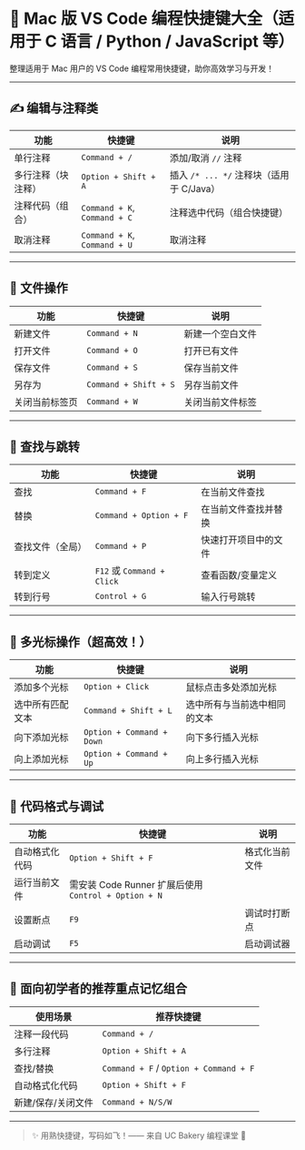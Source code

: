 
# 🍎 Mac 版 VS Code 编程快捷键大全（适用于 C 语言 / Python / JavaScript 等）

整理适用于 Mac 用户的 VS Code 编程常用快捷键，助你高效学习与开发！

---

## ✍️ 编辑与注释类

| 功能             | 快捷键                        | 说明                                       |
|------------------|-------------------------------|--------------------------------------------|
| 单行注释         | `Command + /`                 | 添加/取消 `//` 注释                        |
| 多行注释（块注释） | `Option + Shift + A`          | 插入 `/* ... */` 注释块（适用于 C/Java）   |
| 注释代码（组合） | `Command + K`, `Command + C`  | 注释选中代码（组合快捷键）                |
| 取消注释         | `Command + K`, `Command + U`  | 取消注释                                   |

---

## 📂 文件操作

| 功能           | 快捷键             | 说明                       |
|----------------|--------------------|----------------------------|
| 新建文件       | `Command + N`      | 新建一个空白文件           |
| 打开文件       | `Command + O`      | 打开已有文件               |
| 保存文件       | `Command + S`      | 保存当前文件               |
| 另存为         | `Command + Shift + S` | 另存当前文件               |
| 关闭当前标签页 | `Command + W`      | 关闭当前文件标签           |

---

## 🔎 查找与跳转

| 功能               | 快捷键                 | 说明                                   |
|--------------------|------------------------|----------------------------------------|
| 查找               | `Command + F`          | 在当前文件查找                         |
| 替换               | `Command + Option + F` | 在当前文件查找并替换                   |
| 查找文件（全局）   | `Command + P`          | 快速打开项目中的文件                   |
| 转到定义           | `F12` 或 `Command + Click` | 查看函数/变量定义                     |
| 转到行号           | `Control + G`          | 输入行号跳转                           |

---

## 🧠 多光标操作（超高效！）

| 功能                   | 快捷键                   | 说明                         |
|------------------------|--------------------------|------------------------------|
| 添加多个光标           | `Option + Click`         | 鼠标点击多处添加光标         |
| 选中所有匹配文本       | `Command + Shift + L`    | 选中所有与当前选中相同的文本 |
| 向下添加光标           | `Option + Command + Down`| 向下多行插入光标             |
| 向上添加光标           | `Option + Command + Up`  | 向上多行插入光标             |

---

## 🧱 代码格式与调试

| 功能               | 快捷键                     | 说明                         |
|--------------------|----------------------------|------------------------------|
| 自动格式化代码     | `Option + Shift + F`        | 格式化当前文件               |
| 运行当前文件       | 需安装 Code Runner 扩展后使用 `Control + Option + N` |
| 设置断点           | `F9`                        | 调试时打断点                 |
| 启动调试           | `F5`                        | 启动调试器                   |

---

## 📌 面向初学者的推荐重点记忆组合

| 使用场景         | 推荐快捷键           |
|------------------|----------------------|
| 注释一段代码     | `Command + /`        |
| 多行注释         | `Option + Shift + A` |
| 查找/替换        | `Command + F` / `Option + Command + F` |
| 自动格式化代码   | `Option + Shift + F` |
| 新建/保存/关闭文件 | `Command + N/S/W`    |

---

> ✨ 用熟快捷键，写码如飞！—— 来自 UC Bakery 编程课堂 🍞

